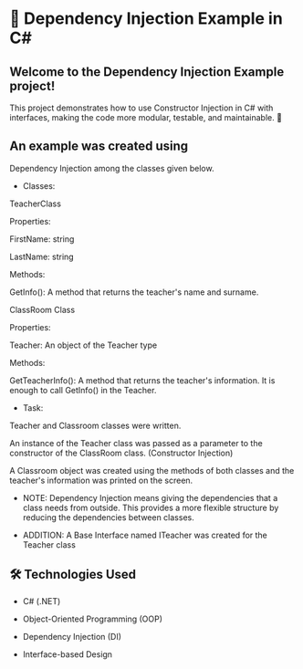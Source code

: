 # 🎯 Dependency Injection Example in C#

## Welcome to the Dependency Injection Example project!
This project demonstrates how to use Constructor Injection in C# with interfaces, 
making the code more modular, testable, and maintainable. 🚀


## An example was created using
Dependency Injection among the classes given below.

- Classes:

TeacherClass

Properties:

FirstName: string

LastName: string

Methods:

GetInfo(): A method that returns the teacher's name and surname.

ClassRoom Class

Properties:

Teacher: An object of the Teacher type

Methods:

GetTeacherInfo(): A method that returns the teacher's information. It is enough to call GetInfo() in the Teacher.

- Task:

Teacher and Classroom classes were written.

An instance of the Teacher class was passed as a parameter to the constructor of the ClassRoom class. (Constructor Injection)

A Classroom object was created using the methods of both classes and the teacher's information was printed on the screen.

- NOTE: Dependency Injection means giving the dependencies that a class needs from outside. This provides a more flexible structure by reducing the dependencies between classes.

- ADDITION: A Base Interface named ITeacher was created for the Teacher class

## 🛠️ Technologies Used

- C# (.NET)

- Object-Oriented Programming (OOP)

- Dependency Injection (DI)

- Interface-based Design
